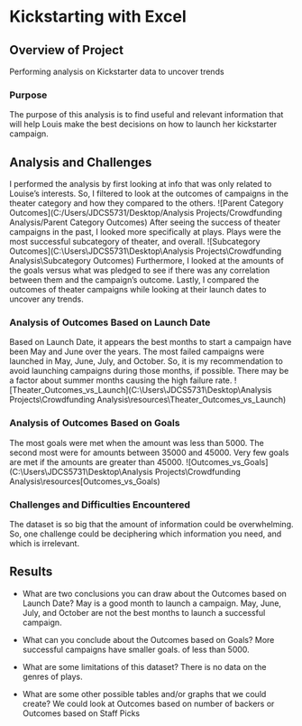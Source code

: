 # Kickstarting with Excel

## Overview of Project
Performing analysis on Kickstarter data to uncover trends
### Purpose
The purpose of this analysis is to find useful and relevant information that will help Louis make the best decisions on how to launch her kickstarter campaign.
## Analysis and Challenges
I performed the analysis by first looking at info that was only related to Louise’s interests. So, I filtered to look at the outcomes of campaigns in the theater category and how they compared to the others. 
![Parent Category Outcomes](C:/Users/JDCS5731/Desktop/Analysis Projects/Crowdfunding Analysis/Parent Category Outcomes) 
After seeing the success of theater campaigns in the past, I looked more specifically at plays. Plays were the most successful subcategory of theater, and overall. 
![Subcategory Outcomes](C:\Users\JDCS5731\Desktop\Analysis Projects\Crowdfunding Analysis\Subcategory Outcomes)
Furthermore, I looked at the amounts of the goals versus what was pledged to see if there was any correlation between them and the campaign’s outcome. Lastly, I compared the outcomes of theater campaigns while looking at their launch dates to uncover any trends.  
### Analysis of Outcomes Based on Launch Date
Based on Launch Date, it appears the best months to start a campaign have been May and June over the years. The most failed campaigns were launched in May, June, July, and October. So, it is my recommendation to avoid launching campaigns during those months, if possible. There may be a factor about summer months causing the high failure rate.
![Theater_Outcomes_vs_Launch](C:\Users\JDCS5731\Desktop\Analysis Projects\Crowdfunding Analysis\resources\Theater_Outcomes_vs_Launch)
### Analysis of Outcomes Based on Goals
The most goals were met when the amount was less than 5000. The second most were for amounts between 35000 and 45000. Very few goals are met if the amounts are greater than 45000.
![Outcomes_vs_Goals](C:\Users\JDCS5731\Desktop\Analysis Projects\Crowdfunding Analysis\resources\[Outcomes_vs_Goals)
### Challenges and Difficulties Encountered
The dataset is so big that the amount of information could be overwhelming. So, one challenge could be deciphering which information you need, and which is irrelevant.
## Results

- What are two conclusions you can draw about the Outcomes based on Launch Date? May is a good month to launch a campaign. May, June, July, and October are not the best months to launch a successful campaign.

- What can you conclude about the Outcomes based on Goals?
More successful campaigns have smaller goals. of less than 5000.
- What are some limitations of this dataset?
There is no data on the genres of plays. 
- What are some other possible tables and/or graphs that we could create? We could look at Outcomes based on number of backers or Outcomes based on Staff Picks

